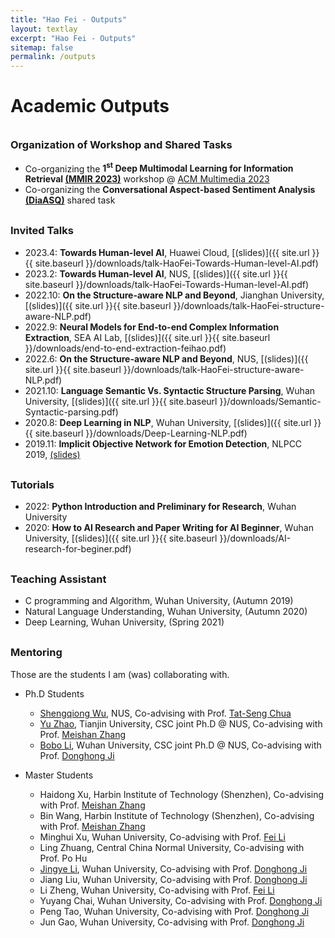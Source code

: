 ```yaml
---
title: "Hao Fei - Outputs"
layout: textlay
excerpt: "Hao Fei - Outputs"
sitemap: false
permalink: /outputs
---
```


# Academic Outputs

<div style="margin-top: 35px"></div>


### Organization of Workshop and Shared Tasks

- Co-organizing the **1<sup>st</sup> Deep Multimodal Learning for Information Retrieval [(MMIR 2023)](https://videorelation.nextcenter.org/MMIR23/)** workshop @ [ACM Multimedia 2023](https://www.acmmm2023.org/) 
- Co-organizing the **Conversational Aspect-based Sentiment Analysis [(DiaASQ)](https://conasq.pages.dev/)** shared task






<div style="margin-top: 30px"></div>


### Invited Talks 

- 2023.4: **Towards Human-level AI**, Huawei Cloud, [(slides)]({{ site.url }}{{ site.baseurl }}/downloads/talk-HaoFei-Towards-Human-level-AI.pdf)
- 2023.2: **Towards Human-level AI**, NUS, [(slides)]({{ site.url }}{{ site.baseurl }}/downloads/talk-HaoFei-Towards-Human-level-AI.pdf)
- 2022.10: **On the Structure-aware NLP and Beyond**, Jianghan University, [(slides)]({{ site.url }}{{ site.baseurl }}/downloads/talk-HaoFei-structure-aware-NLP.pdf)
- 2022.9: **Neural Models for End-to-end Complex Information Extraction**, SEA AI Lab, [(slides)]({{ site.url }}{{ site.baseurl }}/downloads/end-to-end-extraction-feihao.pdf)
- 2022.6: **On the Structure-aware NLP and Beyond**, NUS, [(slides)]({{ site.url }}{{ site.baseurl }}/downloads/talk-HaoFei-structure-aware-NLP.pdf)
- 2021.10: **Language Semantic Vs. Syntactic Structure Parsing**, Wuhan University, [(slides)]({{ site.url }}{{ site.baseurl }}/downloads/Semantic-Syntactic-parsing.pdf)
- 2020.8: **Deep Learning in NLP**, Wuhan University, [(slides)]({{ site.url }}{{ site.baseurl }}/downloads/Deep-Learning-NLP.pdf)
- 2019.11: **Implicit Objective Network for Emotion Detection**, NLPCC 2019,  [(slides)]()




<div style="margin-top: 30px"></div>

### Tutorials

- 2022: **Python Introduction and Preliminary for Research**, Wuhan University
- 2020: **How to AI Research and Paper Writing for AI Beginner**, Wuhan University, [(slides)]({{ site.url }}{{ site.baseurl }}/downloads/AI-research-for-beginer.pdf)

 





<div style="margin-top: 30px"></div>


### Teaching Assistant

- C programming and Algorithm, Wuhan University, (Autumn 2019)
- Natural Language Understanding, Wuhan University, (Autumn 2020)
- Deep Learning, Wuhan University, (Spring 2021)





<div style="margin-top: 30px"></div>


### Mentoring

Those are the students I am (was) collaborating with.

- Ph.D Students
    - [Shengqiong Wu](https://chocowu.github.io/), NUS, Co-advising with Prof. [Tat-Seng Chua](https://www.chuatatseng.com/)
    - [Yu Zhao](https://github.com/zhaoyucs), Tianjin University, CSC joint Ph.D @ NUS, Co-advising with Prof. [Meishan Zhang](https://zhangmeishan.github.io/)
    - [Bobo Li](https://github.com/unikcc), Wuhan University, CSC joint Ph.D @ NUS, Co-advising with Prof. [Donghong Ji](https://scholar.google.com/citations?user=2Q-7u3AAAAAJ)


- Master Students
  - Haidong Xu, Harbin Institute of Technology (Shenzhen), Co-advising with Prof. [Meishan Zhang](https://zhangmeishan.github.io/)
  - Bin Wang, Harbin Institute of Technology (Shenzhen), Co-advising with Prof. [Meishan Zhang](https://zhangmeishan.github.io/)
  - Minghui Xu, Wuhan University, Co-advising with Prof. [Fei Li](https://scholar.google.com/citations?user=AoMmysMAAAAJ)
  - Ling Zhuang, Central China Normal University, Co-advising with Prof. Po Hu
  - [Jingye Li](https://ljynlp.github.io/), Wuhan University, Co-advising with Prof. [Donghong Ji](https://scholar.google.com/citations?user=2Q-7u3AAAAAJ)
  - Jiang Liu, Wuhan University, Co-advising with Prof. [Donghong Ji](https://scholar.google.com/citations?user=2Q-7u3AAAAAJ)
  - Li Zheng, Wuhan University, Co-advising with Prof. [Fei Li](https://scholar.google.com/citations?user=AoMmysMAAAAJ)
  - Yuyang Chai, Wuhan University, Co-advising with Prof. [Donghong Ji](https://scholar.google.com/citations?user=2Q-7u3AAAAAJ)
  - Peng Tao, Wuhan University, Co-advising with Prof. [Donghong Ji](https://scholar.google.com/citations?user=2Q-7u3AAAAAJ)
  - Jun Gao, Wuhan University, Co-advising with Prof. [Donghong Ji](https://scholar.google.com/citations?user=2Q-7u3AAAAAJ)



